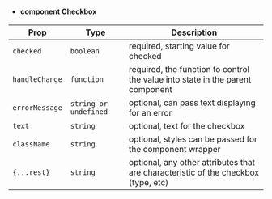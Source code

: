 - #### component Checkbox

| Prop          | Type       | Description                                                                                 |
| ------------- | ---------- | --------------------------------------------------------------------------------------------|
| `checked`     | `boolean`  | required, starting value for checked                                                        |
| `handleChange`| `function` | required, the function to control the value into state in the parent component              |
| `errorMessage`| `string or undefined`       | optional, can pass text displaying for an error                                       |
| `text`  | `string`   | optional, text for the checkbox                                                             |
| `className`   | `string`   | optional, styles can be passed for the component wrapper                                    |
| `{...rest}`   | `string`   | optional, any other attributes that are characteristic of the checkbox (type, etc) |
